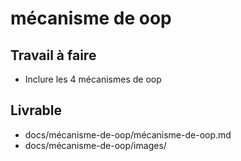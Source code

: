 # mécanisme de oop

## Travail à faire

- Inclure les 4 mécanismes de oop

## Livrable


- docs/mécanisme-de-oop/mécanisme-de-oop.md
- docs/mécanisme-de-oop/images/
